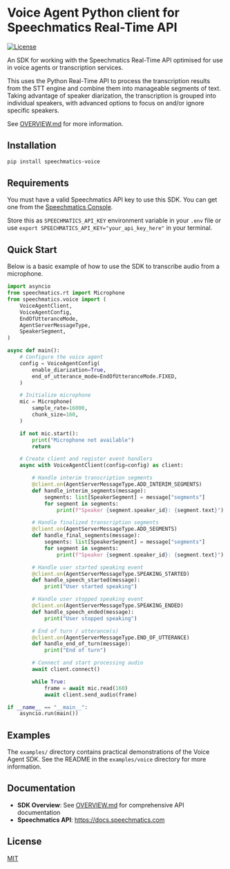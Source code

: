# Voice Agent Python client for Speechmatics Real-Time API

[![License](https://img.shields.io/badge/license-MIT-yellow.svg)](https://github.com/speechmatics/speechmatics-python-voice/blob/master/LICENSE)

An SDK for working with the Speechmatics Real-Time API optimised for use in voice agents or transcription services.

This uses the Python Real-Time API to process the transcription results from the STT engine and combine them into manageable segments of text. Taking advantage of speaker diarization, the transcription is grouped into individual speakers, with advanced options to focus on and/or ignore specific speakers.

See [OVERVIEW.md](OVERVIEW.md) for more information.

## Installation

```bash
pip install speechmatics-voice
```

## Requirements

You must have a valid Speechmatics API key to use this SDK. You can get one from the [Speechmatics Console](https://console.speechmatics.com).

Store this as `SPEECHMATICS_API_KEY` environment variable in your `.env` file or use `export SPEECHMATICS_API_KEY="your_api_key_here"` in your terminal.

## Quick Start

Below is a basic example of how to use the SDK to transcribe audio from a microphone.

```python
import asyncio
from speechmatics.rt import Microphone
from speechmatics.voice import (
    VoiceAgentClient,
    VoiceAgentConfig,
    EndOfUtteranceMode,
    AgentServerMessageType,
    SpeakerSegment,
)

async def main():
    # Configure the voice agent
    config = VoiceAgentConfig(
        enable_diarization=True,
        end_of_utterance_mode=EndOfUtteranceMode.FIXED,
    )

    # Initialize microphone
    mic = Microphone(
        sample_rate=16000,
        chunk_size=160,
    )

    if not mic.start():
        print("Microphone not available")
        return

    # Create client and register event handlers
    async with VoiceAgentClient(config=config) as client:

        # Handle interim transcription segments
        @client.on(AgentServerMessageType.ADD_INTERIM_SEGMENTS)
        def handle_interim_segments(message):
            segments: list[SpeakerSegment] = message["segments"]
            for segment in segments:
                print(f"Speaker {segment.speaker_id}: {segment.text}")

        # Handle finalized transcription segments
        @client.on(AgentServerMessageType.ADD_SEGMENTS)
        def handle_final_segments(message):
            segments: list[SpeakerSegment] = message["segments"]
            for segment in segments:
                print(f"Speaker {segment.speaker_id}: {segment.text}")

        # Handle user started speaking event
        @client.on(AgentServerMessageType.SPEAKING_STARTED)
        def handle_speech_started(message):
            print("User started speaking")

        # Handle user stopped speaking event
        @client.on(AgentServerMessageType.SPEAKING_ENDED)
        def handle_speech_ended(message):
            print("User stopped speaking")

        # End of turn / utterance(s)
        @client.on(AgentServerMessageType.END_OF_UTTERANCE)
        def handle_end_of_turn(message):
            print("End of turn")

        # Connect and start processing audio
        await client.connect()

        while True:
            frame = await mic.read(160)
            await client.send_audio(frame)

if __name__ == "__main__":
    asyncio.run(main())
```

## Examples

The `examples/` directory contains practical demonstrations of the Voice Agent SDK. See the README in the `examples/voice` directory for more information.

## Documentation

- **SDK Overview**: See [OVERVIEW.md](OVERVIEW.md) for comprehensive API documentation
- **Speechmatics API**: https://docs.speechmatics.com

## License

[MIT](LICENSE)
